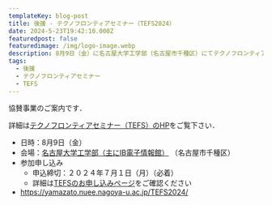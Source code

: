 ```yaml
---
templateKey: blog-post
title: 後援 - テクノフロンティアセミナー（TEFS2024）
date: 2024-5-23T19:42:10.000Z
featuredpost: false
featuredimage: /img/logo-image.webp
description: 8月9日（金）に名古屋大学工学部（名古屋市千種区）にてテクノフロンティアセミナー（TEFS）が開催されます
tags:
  - 後援
  - テクノフロンティアセミナー
  - TEFS
---
```


協賛事業のご案内です．

詳細は[テクノフロンティアセミナー（TEFS）のHP](https://yamazato.nuee.nagoya-u.ac.jp/TEFS2024/)をご覧下さい．


- 日時：8月9日（金）
- 会場：[名古屋大学工学部（主にIB電子情報館）](https://www.engg.nagoya-u.ac.jp/access/) （名古屋市千種区）
- 参加申し込み
    - 申込締切：２０２４年７月１日（月）（必着）　
    - 詳細は[TEFSのお申し込みページ](https://yamazato.nuee.nagoya-u.ac.jp/TEFS2024/registration/)をご確認ください
- https://yamazato.nuee.nagoya-u.ac.jp/TEFS2024/
